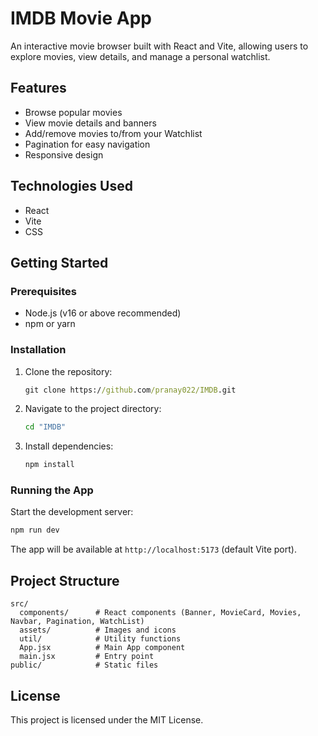 <!-- IMDB React Project -->

# IMDB Movie App

An interactive movie browser built with React and Vite, allowing users to explore movies, view details, and manage a personal watchlist.

## Features
- Browse popular movies
- View movie details and banners
- Add/remove movies to/from your Watchlist
- Pagination for easy navigation
- Responsive design

## Technologies Used
- React
- Vite
- CSS

## Getting Started

### Prerequisites
- Node.js (v16 or above recommended)
- npm or yarn

### Installation
1. Clone the repository:
	```cmd
	git clone https://github.com/pranay022/IMDB.git
	```
2. Navigate to the project directory:
	```cmd
	cd "IMDB"
	```
3. Install dependencies:
	```cmd
	npm install
	```

### Running the App
Start the development server:
```cmd
npm run dev
```
The app will be available at `http://localhost:5173` (default Vite port).

## Project Structure

```
src/
  components/      # React components (Banner, MovieCard, Movies, Navbar, Pagination, WatchList)
  assets/          # Images and icons
  util/            # Utility functions
  App.jsx          # Main App component
  main.jsx         # Entry point
public/            # Static files
```

## License
This project is licensed under the MIT License.
